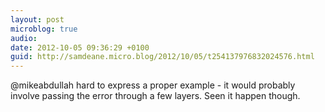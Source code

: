 ```yaml
---
layout: post
microblog: true
audio: 
date: 2012-10-05 09:36:29 +0100
guid: http://samdeane.micro.blog/2012/10/05/t254137976832024576.html
---
```

@mikeabdullah hard to express a proper example - it would probably involve passing the error through a few layers. Seen it happen though.
